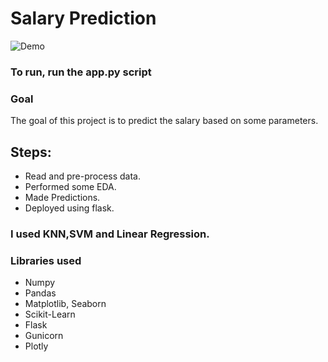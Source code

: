 # Salary Prediction

![Demo](https://raw.githubusercontent.com/Anshal55/ML-ProjectKart/Salary_prediction/Salary%20Prediction/Images/salpred.png)

### To run, run the app.py script

### Goal
The goal of this project is to predict the salary based on some parameters.

## Steps:
- Read and pre-process data.
- Performed some EDA.
- Made Predictions.
- Deployed using flask.

### I used KNN,SVM and Linear Regression.

### Libraries used
- Numpy
- Pandas
- Matplotlib, Seaborn
- Scikit-Learn
- Flask
- Gunicorn
- Plotly
